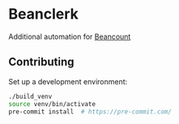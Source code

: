# Beanclerk

Additional automation for [Beancount](https://github.com/beancount/beancount)

## Contributing

Set up a development environment:
```bash
./build_venv
source venv/bin/activate
pre-commit install  # https://pre-commit.com/
```
